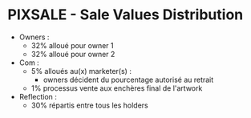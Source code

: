 # PIXSALE - Sale Values Distribution

- Owners :
    - 32% alloué pour owner 1
    - 32% alloué pour owner 2
- Com : 
    - 5% alloués au(x) marketer(s) : 
        - owners décident du pourcentage autorisé au retrait
    - 1% processus vente aux enchères final de l'artwork
- Reflection :
    - 30% répartis entre tous les holders






